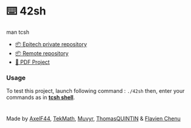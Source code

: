 # ⌨️ 42sh
man tcsh

- [📦 Epitech private repository](https://github.com/EpitechPromo2027/B-PSU-200-NAN-2-1-42sh-flavien.chenu)
- [📦 Remote repository](https://github.com/G-42sh-1/G-42sh-1)
- [📄 PDF Project](https://intra.epitech.eu/module/2022/B-PSU-200/NAN-2-1/acti-593359/project/file/B-PSU-210_42sh.pdf)

### Usage
To test this project, launch following command : `./42sh` then, enter your commands as in **[tcsh shell](https://www.tcsh.org/)**.

#
Made by [AxelF44](https://github.com/AxelF44), [TekMath](https://github.com/TekMath), [Muvyr](https://github.com/Muvyr), [ThomasQUINTIN](https://github.com/ThomasQUINTIN) & [Flavien Chenu](https://github.com/flavien-chenu)
